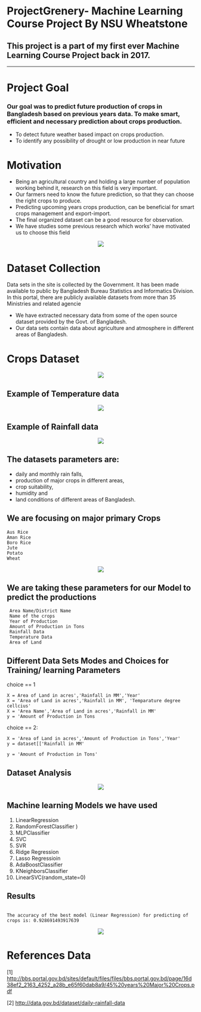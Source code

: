 # ProjectGrenery- Machine Learning Course Project By NSU Wheatstone

## This project is a part of my first ever Machine Learning Course Project back in 2017. 

---
# Project Goal

### Our goal was to predict future production of crops in Bangladesh based on previous years data. To make smart, efficient and necessary prediction about crops production.

- To detect future weather based impact on crops production.
- To identify any possibility of drought or low production in near future

# Motivation 
- Being an agricultural country and holding a large number of population working behind it, research on this field is very important.
- Our farmers need to know the future prediction, so that they can choose the right crops to produce.
- Predicting upcoming years crops production, can be beneficial for smart crops management and export-import.
- The final organized dataset can be a good resource for observation.
- We have studies some previous research which works’ have motivated us to choose this field
<p align="center">
  <img src="docs/motivation.JPG">
</p>

# Dataset Collection
Data sets in the site is collected by the Government. It has been made available to public by Bangladesh Bureau Statistics and Informatics Division. In this portal, there are publicly available datasets from more than 35 Ministries and related agencie

- We have extracted necessary data from some of the open source dataset provided by the Govt. of Bangladesh.
- Our data sets contain data about agriculture and atmosphere in different areas of Bangladesh.

# Crops Dataset 

<p align="center">
  <img src="docs/data.JPG">
</p>

## Example of Temperature data 

<p align="center">
  <img src="docs/temp.JPG">
</p>

## Example of Rainfall data 

<p align="center">
  <img src="docs/rain.JPG">
</p>


## The datasets parameters are:
- daily and monthly rain falls,
- production of major crops in different areas,
- crop suitability,
- humidity and
- land conditions of different areas of Bangladesh.


## We are focusing on major primary Crops 
```
Aus Rice
Aman Rice
Boro Rice
Jute
Potato
Wheat
```

<p align="center">
  <img src="docs/crops.JPG">
</p>

## We are taking these parameters for our Model to predict the productions  
```
 Area Name/District Name
 Name of the crops
 Year of Production
 Amount of Production in Tons
 Rainfall Data
 Temperature Data
 Area of Land
```
## Different Data Sets Modes and Choices for Training/ learning Parameters 

 choice == 1

    X = Area of Land in acres','Rainfall in MM','Year'
    X = 'Area of Land in acres','Rainfall in MM', 'Temparature degree cellcius'
    X = 'Area Name','Area of Land in acres','Rainfall in MM'
    y = 'Amount of Production in Tons
    
 choice == 2:
    
    X = 'Area of Land in acres','Amount of Production in Tons','Year'
    y = dataset[['Rainfall in MM'

    y = 'Amount of Production in Tons'

## Dataset Analysis
  <p align="center">
  <img src="docs/data_pre.JPG">
</p>


## Machine learning Models we have used  

1. LinearRegression
2. RandomForestClassifier )
3. MLPClassifier
4. SVC
5. SVR
6. Ridge Regression
7. Lasso Regressioin 
8. AdaBoostClassifier
9. KNeighborsClassifier
10. LinearSVC(random_state=0)


## Results 

```

The accuracy of the best model (Linear Regression) for predicting of crops is: 0.928691493917639
```
<p align="center">
  <img src="docs/predic.JPG">
</p>


# References Data
[1] http://bbs.portal.gov.bd/sites/default/files/files/bbs.portal.gov.bd/page/16d38ef2_2163_4252_a28b_e65f60dab8a9/45%20years%20Major%20Crops.pdf

[2] http://data.gov.bd/dataset/daily-rainfall-data 

